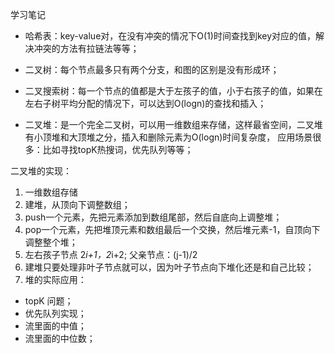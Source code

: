 学习笔记
    
- 哈希表：key-value对，在没有冲突的情况下O(1)时间查找到key对应的值，解决冲突的方法有拉链法等等；

- 二叉树：每个节点最多只有两个分支，和图的区别是没有形成环；

- 二叉搜索树：每一个节点的值都是大于左孩子的值，小于右孩子的值，如果在左右子树平均分配的情况下，可以达到O(logn)的查找和插入；

- 二叉堆：是一个完全二叉树，可以用一维数组来存储，这样最省空间，二叉堆有小顶堆和大顶堆之分，插入和删除元素为O(logn)时间复杂度，
应用场景很多：比如寻找topK热搜词，优先队列等等；


二叉堆的实现：
1. 一维数组存储
2. 建堆，从顶向下调整数组；
3. push一个元素，先把元素添加到数组尾部，然后自底向上调整堆；
4. pop一个元素，先把堆顶元素和数组最后一个交换，然后堆元素-1，自顶向下调整整个堆；
5. 左右孩子节点 2*i+1，2*i+2; 父亲节点：(j-1)/2
6. 建堆只要处理非叶子节点就可以，因为叶子节点向下堆化还是和自己比较；
7. 堆的实际应用：
 - topK 问题；
 - 优先队列实现；
 - 流里面的中值；
 - 流里面的中位数；


